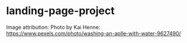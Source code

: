 # landing-page-project

Image attribution: Photo by Kai Henne: https://www.pexels.com/photo/washing-an-aplle-with-water-9627490/